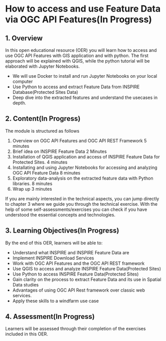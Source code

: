 # How to access and use Feature Data via OGC API Features(In Progress)

## 1. Overview

In this open educational resource (OER) you will learn how to access and use OGC API Features with GIS application and with python. The first approach will be explained with QGIS, while the python tutorial will be elaborated with Jupyter Notebooks.

- We will use Docker to install and run Jupyter Notebooks on your local computer
- Use Python to access and extract Feature Data from INSPIRE Database(Protected Sites Data)
- Deep dive into the extracted features and understand the usecases in depth.

## 2. Content(In Progress)

The module is structured as follows

1. Overview on OGC API Features and OGC API REST Framework 5 minutes
2. Brief idea on INSPIRE Feature Data 2 Minutes
3. Installation of QGIS application and access of INSPIRE Feature Data for Protected Sites. 4 minutes
4. Installating and using Jupyter Notebooks for accessing and analyzing OGC API Feature Data 8 minutes
5. Exploratory data-analysis on the extracted feature data with Python libraries. 8 minutes
6. Wrap up 3 minutes

If you are mainly interested in the technical aspects, you can jump directly to chapter 3 where we guide you through the technical exercise. With the help of some self-assessments/exercises you can check if you have understood the essential concepts and technologies.

## 3. Learning Objectives(In Progress)

By the end of this OER, learners will be able to:

- Understand what INSPIRE and INSPIRE Feature Data are
- Implement INSPIRE Download Services
- Work with OGC API Features and the OGC API REST framework
- Use QGIS to access and analyze INSPIRE Feature Data(Protected Sites)
- Use Python to access INSPIRE Feature Data(Protected Sites)
- Gain clarity on the process to extract Feature Data and its use in Spatial Data studies
- Advantages of using OGC API Rest framework over classic web services.
- Apply these skills to a windfarm use case

## 4. Assessment(In Progress)

Learners will be assessed through their completion of the exercises included in this OER.

